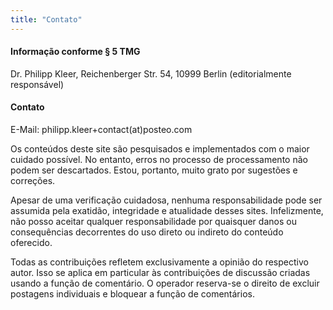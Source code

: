 ```yaml
---
title: "Contato"
---
```


#### Informação conforme § 5 TMG

Dr. Philipp Kleer, Reichenberger Str. 54, 10999 Berlin
(editorialmente responsável)

#### Contato

E-Mail: philipp.kleer+contact(at)posteo.com

Os conteúdos deste site são pesquisados e implementados com o maior cuidado possível. No entanto, erros no processo de processamento não podem ser descartados. Estou, portanto, muito grato por sugestões e correções.

Apesar de uma verificação cuidadosa, nenhuma responsabilidade pode ser assumida pela exatidão, integridade e atualidade desses sites. Infelizmente, não posso aceitar qualquer responsabilidade por quaisquer danos ou consequências decorrentes do uso direto ou indireto do conteúdo oferecido.

Todas as contribuições refletem exclusivamente a opinião do respectivo autor. Isso se aplica em particular às contribuições de discussão criadas usando a função de comentário. O operador reserva-se o direito de excluir postagens individuais e bloquear a função de comentários.
